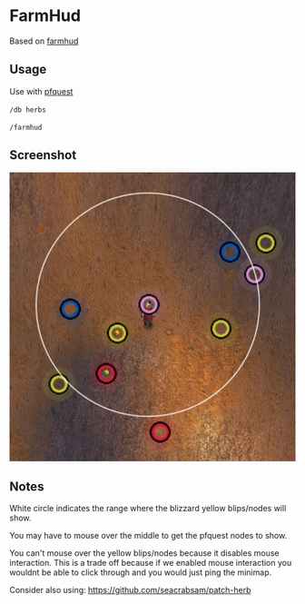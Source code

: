 # FarmHud

Based on [farmhud](https://github.com/HizurosWoWAddOns/FarmHud)

## Usage

Use with [pfquest](https://github.com/shagu/pfQuest/)

`/db herbs`

`/farmhud`

## Screenshot

![image](Capture.JPG)

## Notes

White circle indicates the range where the blizzard yellow blips/nodes will show.

You may have to mouse over the middle to get the pfquest nodes to show.

You can't mouse over the yellow blips/nodes because it disables mouse interaction. This is a trade off because if we enabled mouse interaction you wouldnt be able to click through and you would just ping the minimap.

Consider also using: https://github.com/seacrabsam/patch-herb
